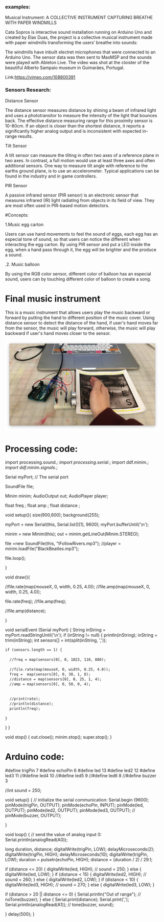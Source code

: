 ### examples:

Musical Instrument: A COLLECTIVE INSTRUMENT CAPTURING BREATHE WITH PAPER WINDMILLS

Cata Sopros is interactive sound installation running on Arduino Uno and created by Elas Duas, the project is a collective musical instrument made with paper windmills transforming the users’ breathe into sounds:

The windmills have inbuilt electret microphones that were connected to an Arduino Uno. The sensor data was then sent to MaxMSP and the sounds were played with Ableton Live. The video was shot at the cloister of the beautiful Alberto Sampaio museum in Guimarães, Portugal.

Link:https://vimeo.com/108800391

### Sensors Research:

Distance Sensor

The distance sensor measures distance by shining a beam of infrared light and uses a phototransitor to measure the intensity of the light that bounces back. The effective distance measuring range for this proximity sensor is 10-80cm. If an object is closer than the shortest distance, it reports a significantly higher analog output and is inconsistent with expected in-range results.

Tilt Sensor

A tilt sensor can measure the tilting in often two axes of a reference plane in two axes. In contrast, a full motion would use at least three axes and often additional sensors. One way to measure tilt angle with reference to the earths ground plane, is to use an accelerometer. Typical applications can be found in the industry and in game controllers.

PIR Sensor

A passive infrared sensor (PIR sensor) is an electronic sensor that measures infrared (IR) light radiating from objects in its field of view. They are most often used in PIR-based motion detectors.

#Concepts:

1.Music egg carton

Users can use hand movements to feel the sound of eggs, each egg has an especial tone of sound, so that users can notice the different when interacting the egg carton. By using PIR sensor and put a LED inside the egg, when a hand pass through it, the egg will be brighter and the produce a sound.

.2. Music balloon

By using the RGB color sensor, different color of balloon has an especial sound, users can by touching different color of balloon to create a song.



# Final music instrument
This is a music instrument that allows users play the music backward or forward by putting the hand to different position of the music cover. Using distance sensor to detect the distance of the hand, if user's hand moves far from the sensor, the music will play forward, otherwise, the music will play backward if user's hand moves closer to the sensor.

![alt text](https://raw.githubusercontent.com/shuyanyuan/Digital-Electronics-Spring-2017/master/MusicInstrument/Snip20170330_3.png)
# Processing code:

import processing.sound.*;
import processing.serial.*; 
import ddf.minim.*;
import ddf.minim.signals.*;

Serial myPort;        // The serial port

SoundFile file;

Minim minim;
AudioOutput out;
AudioPlayer player;

float freq ;
float amp ;
float distance ;

void setup(){
  size(900,600);
   background(255);
  
  myPort = new Serial(this, Serial.list()[1], 9600);
  myPort.bufferUntil('\n');
  
  minim = new Minim(this);
  out = minim.getLineOut(Minim.STEREO);
  
 
  file =new SoundFile(this, "IFollowRivers.mp3");
  //player = minim.loadFile("BlackBeatles.mp3");
  
  file.loop();  

}

void draw(){
  
  
  //file.rate(map(mouseX, 0, width, 0.25, 4.0));
  //file.amp(map(mouseX, 0, width, 0.25, 4.0));
  
  file.rate(freq);
  //file.amp(freq);
  
 
  //file.amp(distance);
  

  
} 

void serialEvent (Serial myPort) {
  String inString = myPort.readStringUntil('\n');
  if (inString != null) {
    println(inString);
    inString = trim(inString);
    int sensors[] = int(split(inString, ','));


    if (sensors.length == 1) {

      //freq = map(sensors[0], 0, 1023, 110, 880);
      
      //file.rate(map(mouseX, 0, width, 0.25, 4.0));
      freq =  map(sensors[0], 0, 30, 1, 8);
      //distance = map(sensors[0], 0, 25, 1, 4);
      //amp = map(sensors[0], 0, 50, 0, 4);
  
      
      //print(rate);
      //println(distance);
      println(freq);
     
    }
  }
}

void stop()
{
  out.close();
  minim.stop();
  super.stop();
}


# Arduino code:
#define trigPin 7
#define echoPin 6
#define led 13
#define led2 12
#define led3 11
//#define led4 10
//#define led5 9
//#define led6 8
//#define buzzer 3

//int sound = 250;


void setup() {
  // initialize the serial communication:
  Serial.begin (9600);
  pinMode(trigPin, OUTPUT);
  pinMode(echoPin, INPUT);
  pinMode(led, OUTPUT);
  pinMode(led2, OUTPUT);
  pinMode(led3, OUTPUT);
//  pinMode(buzzer, OUTPUT);

}

void loop() {
  // send the value of analog input 0:
  Serial.println(analogRead(A0));
  
  long duration, distance;
  digitalWrite(trigPin, LOW);
  delayMicroseconds(2);
  digitalWrite(trigPin, HIGH);
  delayMicroseconds(10);
  digitalWrite(trigPin, LOW);
  duration = pulseIn(echoPin, HIGH);
  distance = (duration / 2) / 29.1;

  if (distance <= 20) {
    digitalWrite(led, HIGH);
//    sound = 250;
  }
  else {
    digitalWrite(led, LOW);
    }
  if (distance < 15) {
    digitalWrite(led2, HIGH);
//    sound = 260;
  }
  else {
    digitalWrite(led2, LOW);
 }
 if (distance < 10) {
   digitalWrite(led3, HIGH);
//    sound = 270;
  }
  else {
   digitalWrite(led3, LOW);
 }


  if (distance > 20 || distance <= 0) {
    Serial.println("Out of range");
//    noTone(buzzer);
  }
  else {
    Serial.print(distance);
     Serial.print(',');
     Serial.println(analogRead(A1));
//    tone(buzzer, sound);

  }
  delay(500);
}


